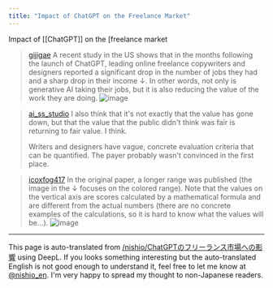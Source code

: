 ```yaml
---
title: "Impact of ChatGPT on the Freelance Market"
---
```


Impact of [[ChatGPT]] on the [freelance market

> [gijigae](https://twitter.com/gijigae/status/1722961816026820988/photo/1) A recent study in the US shows that in the months following the launch of ChatGPT, leading online freelance copywriters and designers reported a significant drop in the number of jobs they had and a sharp drop in their income ↓. In other words, not only is generative AI taking their jobs, but it is also reducing the value of the work they are doing.
>  ![image](https://pbs.twimg.com/media/F-kvoKBakAAtLzX?format=jpg&name=medium#.png)

> [ai_ss_studio](https://twitter.com/ai_ss_studio/status/1722997242997375300) I also think that it's not exactly that the value has gone down, but that the value that the public didn't think was fair is returning to fair value. I think.
>
>  Writers and designers have vague, concrete evaluation criteria that can be quantified.
>  The payer probably wasn't convinced in the first place.

> [icoxfog417](https://twitter.com/icoxfog417/status/1723625909557874753/photo/1) In the original paper, a longer range was published (the image in the ↓ focuses on the colored range). Note that the values on the vertical axis are scores calculated by a mathematical formula and are different from the actual numbers (there are no concrete examples of the calculations, so it is hard to know what the values will be...).
>  ![image](https://pbs.twimg.com/media/F-uJ7SIbcAAnZeh?format=png&name=small#.png)

---
This page is auto-translated from [/nishio/ChatGPTのフリーランス市場への影響](https://scrapbox.io/nishio/ChatGPTのフリーランス市場への影響) using DeepL. If you looks something interesting but the auto-translated English is not good enough to understand it, feel free to let me know at [@nishio_en](https://twitter.com/nishio_en). I'm very happy to spread my thought to non-Japanese readers.